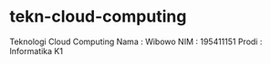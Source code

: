 # tekn-cloud-computing
Teknologi Cloud Computing
Nama  : Wibowo
NIM   : 195411151
Prodi : Informatika K1	
